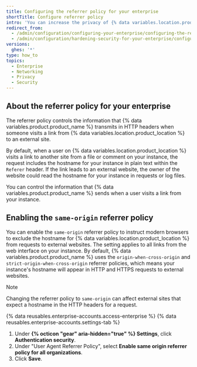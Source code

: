 ```yaml
---
title: Configuring the referrer policy for your enterprise
shortTitle: Configure referrer policy
intro: 'You can increase the privacy of {% data variables.location.product_location %} by configuring the policy for cross-origin requests.'
redirect_from:
  - /admin/configuration/configuring-your-enterprise/configuring-the-referrer-policy-for-your-enterprise
  - /admin/configuration/hardening-security-for-your-enterprise/configuring-the-referrer-policy-for-your-enterprise
versions:
  ghes: '*'
type: how_to
topics:
  - Enterprise
  - Networking
  - Privacy
  - Security
---
```


## About the referrer policy for your enterprise

The referrer policy controls the information that {% data variables.product.product_name %} transmits in HTTP headers when someone visits a link from {% data variables.location.product_location %} to an external site.

By default, when a user on {% data variables.location.product_location %} visits a link to another site from a file or comment on your instance, the request includes the hostname for your instance in plain text within the `Referer` header. If the link leads to an external website, the owner of the website could read the hostname for your instance in requests or log files.

You can control the information that {% data variables.product.product_name %} sends when a user visits a link from your instance.

## Enabling the `same-origin` referrer policy

You can enable the `same-origin` referrer policy to instruct modern browsers to exclude the hostname for {% data variables.location.product_location %} from requests to external websites. The setting applies to all links from the web interface on your instance. By default, {% data variables.product.product_name %} uses the `origin-when-cross-origin` and `strict-origin-when-cross-origin` referrer policies, which means your instance's hostname will appear in HTTP and HTTPS requests to external websites.

> [!NOTE]
> Changing the referrer policy to `same-origin` can affect external sites that expect a hostname in the HTTP headers for a request.

{% data reusables.enterprise-accounts.access-enterprise %}
{% data reusables.enterprise-accounts.settings-tab %}
1. Under **{% octicon "gear" aria-hidden="true" %} Settings**, click **Authentication security**.
1. Under "User Agent Referrer Policy", select **Enable same origin referrer policy for all organizations**.
1. Click **Save**.
